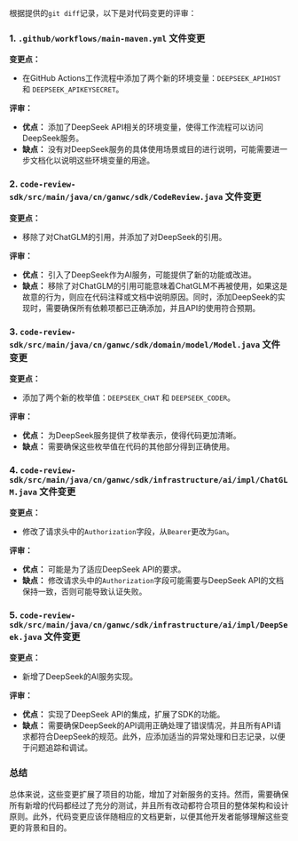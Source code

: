 根据提供的`git diff`记录，以下是对代码变更的评审：

### 1. `.github/workflows/main-maven.yml` 文件变更

**变更点：**
- 在GitHub Actions工作流程中添加了两个新的环境变量：`DEEPSEEK_APIHOST` 和 `DEEPSEEK_APIKEYSECRET`。

**评审：**
- **优点：** 添加了DeepSeek API相关的环境变量，使得工作流程可以访问DeepSeek服务。
- **缺点：** 没有对DeepSeek服务的具体使用场景或目的进行说明，可能需要进一步文档化以说明这些环境变量的用途。

### 2. `code-review-sdk/src/main/java/cn/ganwc/sdk/CodeReview.java` 文件变更

**变更点：**
- 移除了对ChatGLM的引用，并添加了对DeepSeek的引用。

**评审：**
- **优点：** 引入了DeepSeek作为AI服务，可能提供了新的功能或改进。
- **缺点：** 移除了对ChatGLM的引用可能意味着ChatGLM不再被使用，如果这是故意的行为，则应在代码注释或文档中说明原因。同时，添加DeepSeek的实现时，需要确保所有依赖项都已正确添加，并且API的使用符合预期。

### 3. `code-review-sdk/src/main/java/cn/ganwc/sdk/domain/model/Model.java` 文件变更

**变更点：**
- 添加了两个新的枚举值：`DEEPSEEK_CHAT` 和 `DEEPSEEK_CODER`。

**评审：**
- **优点：** 为DeepSeek服务提供了枚举表示，使得代码更加清晰。
- **缺点：** 需要确保这些枚举值在代码的其他部分得到正确使用。

### 4. `code-review-sdk/src/main/java/cn/ganwc/sdk/infrastructure/ai/impl/ChatGLM.java` 文件变更

**变更点：**
- 修改了请求头中的`Authorization`字段，从`Bearer`更改为`Gan`。

**评审：**
- **优点：** 可能是为了适应DeepSeek API的要求。
- **缺点：** 修改请求头中的`Authorization`字段可能需要与DeepSeek API的文档保持一致，否则可能导致认证失败。

### 5. `code-review-sdk/src/main/java/cn/ganwc/sdk/infrastructure/ai/impl/DeepSeek.java` 文件变更

**变更点：**
- 新增了DeepSeek的AI服务实现。

**评审：**
- **优点：** 实现了DeepSeek API的集成，扩展了SDK的功能。
- **缺点：** 需要确保DeepSeek的API调用正确处理了错误情况，并且所有API请求都符合DeepSeek的规范。此外，应添加适当的异常处理和日志记录，以便于问题追踪和调试。

### 总结

总体来说，这些变更扩展了项目的功能，增加了对新服务的支持。然而，需要确保所有新增的代码都经过了充分的测试，并且所有改动都符合项目的整体架构和设计原则。此外，代码变更应该伴随相应的文档更新，以便其他开发者能够理解这些变更的背景和目的。